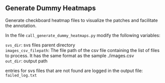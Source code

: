 ## Generate Dummy Heatmaps ##

Generate checkboard heatmap files to visualize the patches and facilitate the annotation.

In the file ```call_generate_dummy_heatmaps.py``` modify the following variables:

```svs_dir```: svs files parent directory  
```images_csv_filepath```: The file path of the csv file containing the list of files to process. It has the same format as the sample ./images.csv  
```out_dir```: output path

entries for svs files that are not found are logged in the output file: ```failed_log.txt``` 
 
  